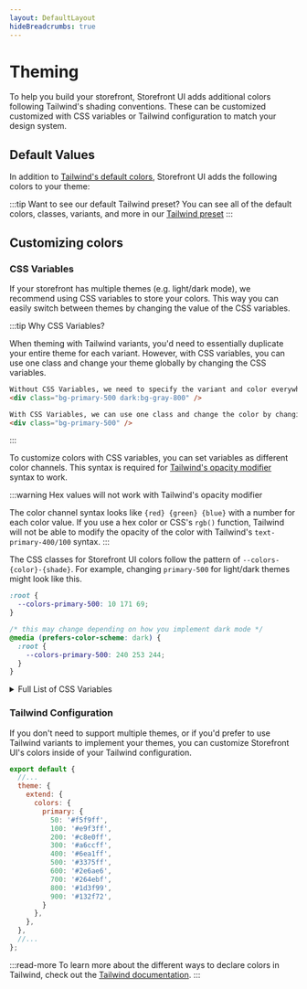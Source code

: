 ```yaml
---
layout: DefaultLayout
hideBreadcrumbs: true
---
```


# Theming

To help you build your storefront, Storefront UI adds additional colors following Tailwind's shading conventions. These can be customized customized with CSS variables or Tailwind configuration to match your design system. 

## Default Values

In addition to [Tailwind's default colors](https://tailwindcss.com/docs/customizing-colors#default-color-palette), Storefront UI adds the following colors to your theme:

<ColorPalette/>

:::tip Want to see our default Tailwind preset?
You can see all of the default colors, classes, variants, and more in our [Tailwind preset](https://github.com/vuestorefront/sfui2/blob/main/packages/config/tailwind/index.ts)
:::


## Customizing colors

### CSS Variables

If your storefront has multiple themes (e.g. light/dark mode), we recommend using CSS variables to store your colors. This way you can easily switch between themes by changing the value of the CSS variables.

:::tip Why CSS Variables?

When theming with Tailwind variants, you'd need to essentially duplicate your entire theme for each variant. However, with CSS variables, you can use one class and change your theme globally by changing the CSS variables.

```html
Without CSS Variables, we need to specify the variant and color everywhere.
<div class="bg-primary-500 dark:bg-gray-800" />

With CSS Variables, we can use one class and change the color by changing the CSS variable
<div class="bg-primary-500" />
```
:::

To customize colors with CSS variables, you can set variables as different color channels. This syntax is required for [Tailwind's opacity modifier](https://tailwindcss.com/docs/customizing-colors#using-css-variables) syntax to work.

:::warning Hex values will not work with Tailwind's opacity modifier

The color channel syntax looks like `{red} {green} {blue}` with a number for each color value. If you use a hex color or CSS's `rgb()` function, Tailwind will not be able to modify the opacity of the color with Tailwind's `text-primary-400/100` syntax.
:::

The CSS classes for Storefront UI colors follow the pattern of `--colors-{color}-{shade}`. For example, changing `primary-500` for light/dark themes might look like this.

```css
:root {
  --colors-primary-500: 10 171 69;
}

/* this may change depending on how you implement dark mode */
@media (prefers-color-scheme: dark) {
  :root {
    --colors-primary-500: 240 253 244;
  }
}
```

<details>
<summary>Full List of CSS Variables</summary>

<SourceCode>

```css
:root {
  /* Primary */
  --colors-primary-50: 240 253 244;
  --colors-primary-100: 220 252 231;
  --colors-primary-200: 187 247 208;
  --colors-primary-300: 134 239 172;
  --colors-primary-400: 74 222 128;
  --colors-primary-500: 2 198 82;
  --colors-primary-600: 10 171 69;
  --colors-primary-700: 1 137 55;
  --colors-primary-800: 22 101 52;
  --colors-primary-900: 20 83 45;

  /* Secondary */
  --colors-secondary-50: 245 243 255;
  --colors-secondary-100: 237 233 254;
  --colors-secondary-200: 221 214 254;
  --colors-secondary-300: 196 181 253;
  --colors-secondary-400: 167 139 250;
  --colors-secondary-500: 135 92 246;
  --colors-secondary-600: 111 64 236;
  --colors-secondary-700: 97 49 221;
  --colors-secondary-800: 83 30 211;
  --colors-secondary-900: 68 21 178;

  /* Positive */
  --colors-positive-50: 240 253 244;
  --colors-positive-100: 220 252 231;
  --colors-positive-200: 187 247 208;
  --colors-positive-300: 134 239 172;
  --colors-positive-400: 74 222 128;
  --colors-positive-500: 2 198 82;
  --colors-positive-600: 10 171 69;
  --colors-positive-700: 1 137 55;
  --colors-positive-800: 22 101 52;
  --colors-positive-900: 20 83 45;

  /* Negative */
  --colors-negative-50: 255 241 242;
  --colors-negative-100: 255 228 230;
  --colors-negative-200: 254 205 211;
  --colors-negative-300: 253 164 175;
  --colors-negative-400: 251 113 133;
  --colors-negative-500: 244 63 94;
  --colors-negative-600: 225 29 72;
  --colors-negative-700: 190 18 60;
  --colors-negative-800: 159 18 57;
  --colors-negative-900: 136 19 55 1;

  /* Warning */
  --colors-warning-50: 254 252 232;
  --colors-warning-100: 254 249 195;
  --colors-warning-200: 254 240 138;
  --colors-warning-300: 253 224 71;
  --colors-warning-400: 250 204 21;
  --colors-warning-500: 234 179 8;
  --colors-warning-600: 202 138 4;
  --colors-warning-700: 161 98 7;
  --colors-warning-800: 133 77 14;
  --colors-warning-900: 113 63 18;

  /* Neutral */
  --colors-neutral-50: 250 250 250;
  --colors-neutral-100: 244 244 245;
  --colors-neutral-200: 228 228 231;
  --colors-neutral-300: 212 212 216;
  --colors-neutral-400: 161 161 170;
  --colors-neutral-500: 113 113 122;
  --colors-neutral-600: 82 82 91;
  --colors-neutral-700: 63 63 70;
  --colors-neutral-800: 39 39 42;
  --colors-neutral-900: 24 24 27;

  /* Disabled */
  --colors-disabled-50: 250 250 250;
  --colors-disabled-100: 244 244 245;
  --colors-disabled-200: 228 228 231;
  --colors-disabled-300: 212 212 216;
  --colors-disabled-400: 161 161 170;
  --colors-disabled-500: 113 113 122;
  --colors-disabled-600: 82 82 91;
  --colors-disabled-700: 63 63 70;
  --colors-disabled-800: 39 39 42;
  --colors-disabled-900: 24 24 27;
}
```
</SourceCode>
</details>


### Tailwind Configuration

If you don't need to support multiple themes, or if you'd prefer to use Tailwind variants to implement your themes, you can customize Storefront UI's colors inside of your Tailwind configuration.

<SourceCode>

```js
export default {
  //...
  theme: {
    extend: {
      colors: {
        primary: {
          50: '#f5f9ff',
          100: '#e9f3ff',
          200: '#c8e0ff',
          300: '#a6ccff',
          400: '#6ea1ff',
          500: '#3375ff',
          600: '#2e6ae6',
          700: '#264ebf',
          800: '#1d3f99',
          900: '#132f72',
        }
      },
    },
  },
  //...
};
```
</SourceCode>

:::read-more
To learn more about the different ways to declare colors in Tailwind, check out the [Tailwind documentation](https://tailwindcss.com/docs/customizing-colors#using-custom-colors).
:::